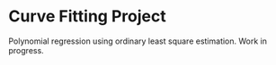# Curve Fitting Project
Polynomial regression using ordinary least square estimation. Work in progress.

